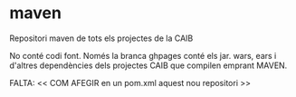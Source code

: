# maven
Repositori maven de tots els projectes de la CAIB

No conté codi font. Només la branca ghpages conté els jar. wars, ears i d'altres dependències dels projectes CAIB que compilen emprant MAVEN.

FALTA: << COM AFEGIR en un pom.xml aquest nou repositori >>
